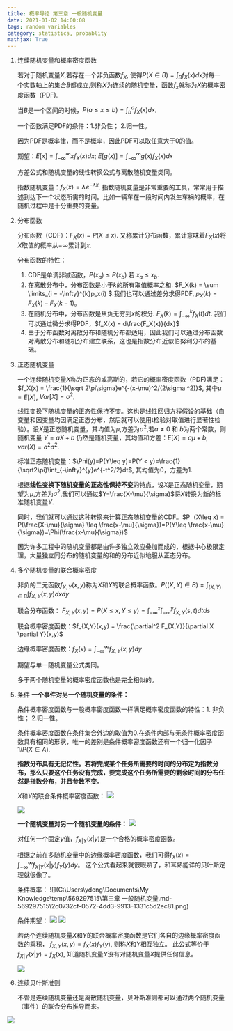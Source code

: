 ```yaml
---
title: 概率导论 第三章 一般随机变量
date: 2021-01-02 14:00:08
tags: random variables
category: statistics, probablity
mathjax: True
---
```


1. 连续随机变量和概率密度函数

   若对于随机变量$X$,若存在一个非负函数$f_X$, 使得$P(X\in B)=\int_B f_X(x)dx$对每一个实数轴上的集合$B$都成立,则称$X$为连续的随机变量，函数$f_x$就称为$X$的概率密度函数（PDF).

   当$B$是一个区间的时候，$P(a\leq x \leq b) = \int_b^af_X(x)dx$.

   一个函数满足PDF的条件：1.非负性； 2.归一性。

   因为PDF是概率律，而不是概率，因此PDF可以取任意大于0的值。

   期望：$E[x] = \int_{-\infty}^{\infty}xf_X(x)dx$; $E[g(x)] = \int_{-\infty}^{\infty}g(x)f_X(x)dx$

   方差公式和随机变量的线性转换公式与离散随机变量类同。

   指数随机变量：$f_X(x) = \lambda e^{-\lambda x}$. 指数随机变量是非常重要的工具，常常用于描述到达下一个状态所需的时间。比如一辆车在一段时间内发生车祸的概率，在随机过程中是十分重要的变量。

2. 分布函数

   分布函数（CDF）：$F_X(x) = P(X\leq x)$. 又称累计分布函数，累计意味着$F_X(x)$将$X$取值的概率从$-\infty$累计到$x$.

   分布函数的特性：

   1. CDF是单调非减函数，$P(x_a) \leq P(x_b)$ 若 $x_a \leq x_b$.
   2. 在离散分布中，分布函数是小于$k$的所有取值概率之和. $F_X(k) = \sum \limits_{i = -\infty}^{k}p_x(i) $.我们也可以通过差分求得PDF, $p_X(k) = F_X(k) - F_X(k - 1)$。
   3. 在随机分布中，分布函数是从负无穷到$x$的积分. $F_X(k) = \int_{-\infty}^{k}f_X(t)dt$. 我们可以通过微分求得PDF，$f_X(x) = d\frac{F_X(x)}{dx}$
   4. 由于分布函数对离散分布和随机分布都适用，因此我们可以通过分布函数对离散分布和随机分布建立联系，这也是指数分布近似伯努利分布的基础。

3. 正态随机变量

   一个连续随机变量$X$称为正态的或高斯的，若它的概率密度函数（PDF)满足： $f_X(x) = \frac{1}{\sqrt 2\pi\sigma}e^{-(x-\mu)^2/(2\sigma ^2)}$, 其中$\mu = E[X]$, $Var[X] = \sigma^2$.

   线性变换下随机变量的正态性保持不变。这也是线性回归方程假设的基础（自变量和因变量均因满足正态分布，然后就可以使用t检验对取值进行显著性检验）。设$X$是正态随机变量，其均值为$\mu$,方差为$\sigma^2$,若$a\neq 0$ 和 $b$为两个常数，则随机变量 $Y = aX + b$ 仍然是随机变量，其均值和方差：$E[X] = a\mu + b$, $var(X) = a^2\sigma^2$.

   标准正态随机变量：$\Phi(y)=P(Y\leq y)=P(Y < y)=\frac{1}{\sqrt2\pi}\int_{-\infty}^{y}e^{-t^2/2}dt$, 其均值为0，方差为1.

   根据**线性变换下随机变量的正态性保持不变**的特点，设$X$是正态随机变量，期望为$\mu$,方差为$\sigma^2$,我们可以通过$Y=\frac{X-\mu}{\sigma}$将$X$转换为新的标准随机变量$Y$.

   同时，我们就可以通过这种转换来计算正态随机变量的CDF。$P（X\leq x) = P(\frac{X-\mu}{\sigma} \leq \frac{x-\mu}{\sigma})=P(Y\leq \frac{x-\mu}{\sigma})=\Phi(\frac{x-\mu}{\sigma})$

   因为许多工程中的随机变量都是由许多独立效应叠加而成的，根据中心极限定理，大量独立同分布的随机变量的和的分布近似地服从正态分布。

4. 多个随机变量的联合概率密度

   非负的二元函数$f_{X,Y}(x,y)$称为$X$和$Y$的联合概率函数。$P((X,Y)\in B)=\int_{(X,Y)\in B}\int f_{X,Y}(x,y)dxdy$

   联合分布函数： $F_{X,Y}(x, y) = P(X\leq x, Y\leq y) = \int_{-\infty}^x\int_{-\infty}^y f_{X,Y}(s,t)dtds$

   联合概率密度函数：$f_{X,Y}(x,y) = \frac{\partial^2 F_{X,Y}}{\partial X \partial Y}(x,y)$

   边缘概率密度函数：$f_X(x) = \int_{-\infty}^{\infty} f_{X,Y}(x,y)dy$

   期望与单一随机变量公式类同。

   多于两个随机变量的概率密度函数也是完全相似的。

5. 条件
   **一个事件对另一个随机变量的条件：**

   条件概率密度函数与一般概率密度函数一样满足概率密度函数的特性：1. 非负性； 2.归一性。

   条件概率密度函数在条件集合外边的取值为0.在条件内部与无条件概率密度函数具有相同的形状，唯一的差别是条件概率密度函数还有一个归一化因子$1/P(X\in A)$.

   **指数分布具有无记忆性。若将完成某个任务所需要的时间的分布定为指数分布，那么只要这个任务没有完成，要完成这个任务所需要的剩余时间的分布任然是指数分布，并且参数不变。**

   $X$和$Y$的联合条件概率密度函数：
   ![](https://raw.githubusercontent.com/ydeng11/typora_pics/master/markdown20200221204705-362176.png)

   ![](https://raw.githubusercontent.com/ydeng11/typora_pics/master/markdown20200221204703-173946.png)

   **一个随机变量对另一个随机变量的条件：**
   ![](https://raw.githubusercontent.com/ydeng11/typora_pics/master/markdown20200221204722-520012.png)

   对任何一个固定$y$值，$f_{X|Y}(x|y)$是一个合格的概率密度函数。

   根据之前在多随机变量中的边缘概率密度函数，我们可得$f_{X}(x) = \int_{-\infty}^{\infty} f_{X|Y}(x|y)f_Y(y)dy$。 这个公式看起来就很眼熟了，和耳熟能详的贝叶斯定理就很像了。

   条件概率： ![](C:\Users\ydeng\Documents\My Knowledge\temp\569297515\第三章 一般随机变量.md-569297515\2c0732cf-0572-4dd3-9913-1331c5d2ec81.png)

   条件期望：
   ![](https://raw.githubusercontent.com/ydeng11/typora_pics/master/markdown20200221204749-781408.png)
   ![](https://raw.githubusercontent.com/ydeng11/typora_pics/master/markdown20200221204802-981779.png)

   若两个连续随机变量$X$和$Y$的联合概率密度函数是它们各自的边缘概率密度函数的乘积， $f_{X,Y}(x,y) = f_{X}(x)f_{Y}(y)$, 则称$X$和$Y$相互独立。
   此公式等价于 $f_{X|Y}(x|y) = f_{X}(x)$, 知道随机变量$Y$没有对随机变量$X$提供任何信息。

   ![](https://raw.githubusercontent.com/ydeng11/typora_pics/master/markdown20200221204818-237017.png)

6. 连续贝叶斯准则

   不管是连续随机变量还是离散随机变量，贝叶斯准则都可以通过两个随机变量（事件）的联合分布推导而来。

![](https://raw.githubusercontent.com/ydeng11/typora_pics/master/markdown20200221204833-883791.png)

